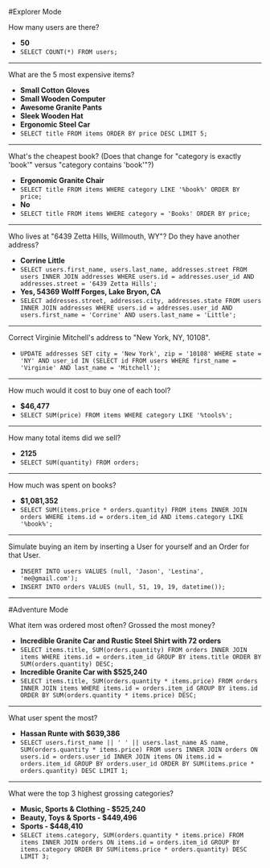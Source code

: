 #Explorer Mode

How many users are there?
- **50**
- `SELECT COUNT(*) FROM users;`

---

What are the 5 most expensive items?
- **Small Cotton Gloves**
- **Small Wooden Computer**
- **Awesome Granite Pants**
- **Sleek Wooden Hat**
- **Ergonomic Steel Car**
- `SELECT title FROM items ORDER BY price DESC LIMIT 5;`

---

What's the cheapest book? (Does that change for "category is exactly 'book'" versus "category contains 'book'"?)
- **Ergonomic Granite Chair**
- `SELECT title FROM items WHERE category LIKE '%book%' ORDER BY price;`
- **No**
- `SELECT title FROM items WHERE category = 'Books' ORDER BY price;`

---

Who lives at "6439 Zetta Hills, Willmouth, WY"? Do they have another address?
- **Corrine Little**
- `SELECT users.first_name, users.last_name, addresses.street FROM users INNER JOIN addresses WHERE users.id = addresses.user_id AND addresses.street = '6439 Zetta Hills';`
- **Yes, 54369 Wolff Forges, Lake Bryon, CA**
- `SELECT addresses.street, addresses.city, addresses.state FROM users INNER JOIN addresses WHERE users.id = addresses.user_id AND users.first_name = 'Corrine' AND users.last_name = 'Little';`

---

Correct Virginie Mitchell's address to "New York, NY, 10108".
- `UPDATE addresses SET city = 'New York', zip = '10108' WHERE state = 'NY' AND user_id IN (SELECT id FROM users WHERE first_name = 'Virginie' AND last_name = 'Mitchell');`

---

How much would it cost to buy one of each tool?
- **$46,477**
- `SELECT SUM(price) FROM items WHERE category LIKE '%tools%';`

---

How many total items did we sell?
- **2125**
- `SELECT SUM(quantity) FROM orders;`

---

How much was spent on books?
- **$1,081,352**
- `SELECT SUM(items.price * orders.quantity) FROM items INNER JOIN orders WHERE items.id = orders.item_id AND items.category LIKE '%book%';`

---

Simulate buying an item by inserting a User for yourself and an Order for that User.
- `INSERT INTO users VALUES (null, 'Jason', 'Lestina', 'me@gmail.com');`
- `INSERT INTO orders VALUES (null, 51, 19, 19, datetime());`

---

#Adventure Mode

What item was ordered most often? Grossed the most money?
- **Incredible Granite Car and Rustic Steel Shirt with 72 orders**
- `SELECT items.title, SUM(orders.quantity) FROM orders INNER JOIN items WHERE items.id = orders.item_id GROUP BY items.title ORDER BY SUM(orders.quantity) DESC;`
- **Incredible Granite Car with $525,240**
- `SELECT items.title, SUM(orders.quantity * items.price) FROM orders INNER JOIN items WHERE items.id = orders.item_id GROUP BY items.id ORDER BY SUM(orders.quantity * items.price) DESC;`

---

What user spent the most?
- **Hassan Runte with $639,386**
- `SELECT users.first_name || ' ' || users.last_name AS name, SUM(orders.quantity * items.price) FROM users INNER JOIN orders ON users.id = orders.user_id INNER JOIN items ON items.id = orders.item_id GROUP BY orders.user_id ORDER BY SUM(items.price * orders.quantity) DESC LIMIT 1;`

---

What were the top 3 highest grossing categories?
- **Music, Sports & Clothing - $525,240**
- **Beauty, Toys & Sports - $449,496**
- **Sports - $448,410**
- `SELECT items.category, SUM(orders.quantity * items.price) FROM items INNER JOIN orders ON items.id = orders.item_id GROUP BY items.category ORDER BY SUM(items.price * orders.quantity) DESC LIMIT 3;`
